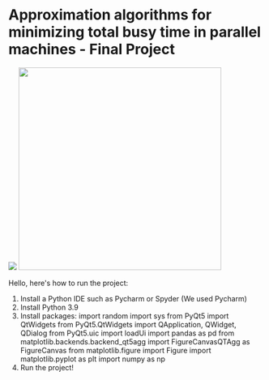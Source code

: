 # Approximation algorithms for minimizing total busy time in parallel machines - Final Project
![](https://github.com/akamary/FinalProject/blob/master/MyGIF.gif=800x400)
<img width="400" src="https://github.com/akamary/FinalProject/blob/master/MyGIF.gif">

Hello, here's how to run the project:
1. Install a Python IDE such as Pycharm or Spyder (We used Pycharm)
2. Install Python 3.9
3. Install packages: 
import random
import sys
from PyQt5 import QtWidgets
from PyQt5.QtWidgets import QApplication, QWidget, QDialog
from PyQt5.uic import loadUi
import pandas as pd
from matplotlib.backends.backend_qt5agg import FigureCanvasQTAgg as FigureCanvas
from matplotlib.figure import Figure
import matplotlib.pyplot as plt
import numpy as np
3. Run the project!
